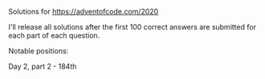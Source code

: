 Solutions for https://adventofcode.com/2020

I'll release all solutions after the first 100 correct answers are submitted for each part of each question.

Notable positions:

Day 2, part 2 - 184th
